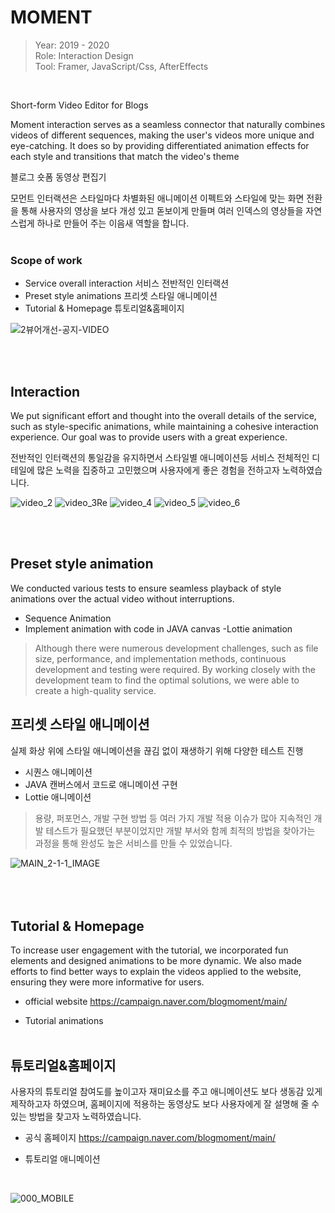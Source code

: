 # MOMENT

> Year: 2019 - 2020<br>
Role: Interaction Design<br>
Tool: Framer, JavaScript/Css, AfterEffects<br>
<br>

Short-form Video Editor for Blogs

Moment interaction serves as a seamless connector that naturally combines videos of different sequences, making the user's videos more unique and eye-catching. It does so by providing differentiated animation effects for each style and transitions that match the video's theme

블로그 숏폼 동영상 편집기

모먼트 인터랙션은 스타일마다 차별화된 애니메이션 이펙트와 스타일에 맞는 화면 전환을 통해 사용자의 영상을 보다 개성 있고
돋보이게 만들며 여러 인덱스의 영상들을 자연스럽게 하나로 만들어 주는 이음새 역할을 합니다.
<br><br>
### Scope of work
- Service overall interaction
  서비스 전반적인 인터랙션 
- Preset style animations
  프리셋 스타일 애니메이션 
- Tutorial & Homepage
  튜토리얼&홈페이지 

![2뷰어개선-공지-VIDEO](https://user-images.githubusercontent.com/21286823/196975881-e471388e-b0a6-4594-916c-15e5d3b5e188.gif)


<br><br>
## Interaction

We put significant effort and thought into the overall details of the service, such as style-specific animations, while maintaining a cohesive interaction experience. Our goal was to provide users with a great experience.
<br>

전반적인 인터랙션의 통일감을 유지하면서 스타일별 애니메이션등 서비스 전체적인 디테일에 많은 노력을 집중하고 고민했으며 사용자에게 좋은 경험을 전하고자 노력하였습니다.

![video_2](https://user-images.githubusercontent.com/21286823/196978402-6cb9c998-eeaa-4e9c-9068-ff0091d16efd.gif)
![video_3Re](https://user-images.githubusercontent.com/21286823/196978508-9a2fd915-a7f0-4cff-a1b6-8c3d9e5d3e87.gif)
![video_4](https://user-images.githubusercontent.com/21286823/196978639-7a5515d5-f85a-4435-bce7-556744cbea86.gif)
![video_5](https://user-images.githubusercontent.com/21286823/196978654-0ec1d65b-3433-4d11-aa72-4689d7fcdf5b.gif)
![video_6](https://user-images.githubusercontent.com/21286823/196978661-2c6576f0-3b00-49ee-897d-8c604e87b06f.gif)

<br><br>

## Preset style animation
We conducted various tests to ensure seamless playback of style animations over the actual video without interruptions.
- Sequence Animation
- Implement animation with code in JAVA canvas
-Lottie animation
> Although there were numerous development challenges, such as file size, performance, and implementation methods, continuous development and testing were required. By working closely with the development team to find the optimal solutions, we were able to create a high-quality service.
>
> 
## 프리셋 스타일 애니메이션
실제 화상 위에 스타일 애니메이션을 끊김 없이 재생하기 위해 다양한 테스트 진행
- 시퀀스 애니메이션
- JAVA 캔버스에서 코드로 애니메이션 구현
- Lottie 애니메이션
> 용량, 퍼포먼스, 개발 구현 방법 등 여러 가지 개발 적용 이슈가 많아 지속적인 개발 테스트가 필요했던 부분이었지만 개발 부서와 함께 최적의 방법을 찾아가는 과정을 통해 
> 완성도 높은 서비스를 만들 수 있었습니다. 


![MAIN_2-1-1_IMAGE](https://user-images.githubusercontent.com/21286823/196977280-d43de59f-a8a2-4d41-a7c3-5af5be94ab6b.gif)
<br><br>
<br><br>
## Tutorial & Homepage
To increase user engagement with the tutorial, we incorporated fun elements and designed animations to be more dynamic. We also made efforts to find better ways to explain the videos applied to the website, ensuring they were more informative for users.

- official website
https://campaign.naver.com/blogmoment/main/

- Tutorial animations
<br><br>
## 튜토리얼&홈페이지
사용자의 튜토리얼 참여도를 높이고자 재미요소를 주고 애니메이션도 보다 생동감 있게 제작하고자 하였으며,
홈페이지에 적용하는 동영상도 보다 사용자에게 잘 설명해 줄 수 있는 방법을 찾고자 노력하였습니다.

- 공식 홈페이지
https://campaign.naver.com/blogmoment/main/

- 튜토리얼 애니메이션

<br>

![000_MOBILE](https://user-images.githubusercontent.com/21286823/196979506-e9948d40-0be9-4972-888d-4c48628e833a.gif)
